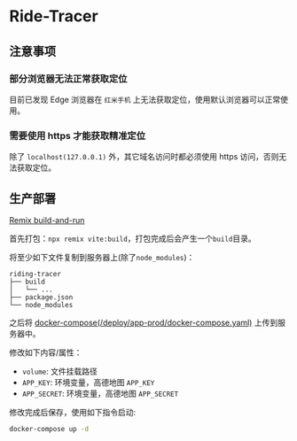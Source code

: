 # Ride-Tracer

## 注意事项

### 部分浏览器无法正常获取定位

目前已发现 Edge 浏览器在 `红米手机` 上无法获取定位，使用默认浏览器可以正常使用。

### 需要使用 https 才能获取精准定位

除了 `localhost(127.0.0.1)` 外，其它域名访问时都必须使用 https 访问，否则无法获取定位。

## 生产部署

[Remix build-and-run](https://remix.run/docs/en/main/start/quickstart#build-and-run)

首先打包：`npx remix vite:build`，打包完成后会产生一个`build`目录。

将至少如下文件复制到服务器上(除了`node_modules`)：

```text
riding-tracer
├── build
│   └── ...
├── package.json
└── node_modules
```

之后将 [docker-compose(/deploy/app-prod/docker-compose.yaml)](/deploy/app-prod/docker-compose.yaml) 上传到服务器中。

修改如下内容/属性：
- `volume`: 文件挂载路径
- `APP_KEY`: 环境变量，高德地图 `APP_KEY`
- `APP_SECRET`: 环境变量，高德地图 `APP_SECRET`

修改完成后保存，使用如下指令启动:

```bash
docker-compose up -d
```